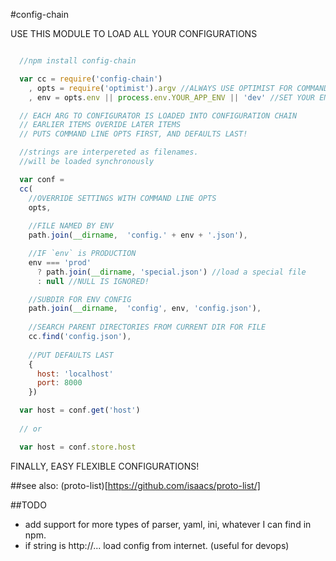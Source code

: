 #config-chain

USE THIS MODULE TO LOAD ALL YOUR CONFIGURATIONS

``` js

  //npm install config-chain

  var cc = require('config-chain')
    , opts = require('optimist').argv //ALWAYS USE OPTIMIST FOR COMMAND LINE OPTIONS.
    , env = opts.env || process.env.YOUR_APP_ENV || 'dev' //SET YOUR ENV LIKE THIS.

  // EACH ARG TO CONFIGURATOR IS LOADED INTO CONFIGURATION CHAIN
  // EARLIER ITEMS OVERIDE LATER ITEMS
  // PUTS COMMAND LINE OPTS FIRST, AND DEFAULTS LAST!

  //strings are interpereted as filenames.
  //will be loaded synchronously

  var conf = 
  cc(
    //OVERRIDE SETTINGS WITH COMMAND LINE OPTS
    opts,  
    
    //FILE NAMED BY ENV
    path.join(__dirname,  'config.' + env + '.json'), 

    //IF `env` is PRODUCTION
    env === 'prod' 
      ? path.join(__dirname, 'special.json') //load a special file
      : null //NULL IS IGNORED!

    //SUBDIR FOR ENV CONFIG
    path.join(__dirname,  'config', env, 'config.json'), 
    
    //SEARCH PARENT DIRECTORIES FROM CURRENT DIR FOR FILE
    cc.find('config.json'),
    
    //PUT DEFAULTS LAST
    { 
      host: 'localhost'
      port: 8000
    })

  var host = conf.get('host')
  
  // or

  var host = conf.store.host

```
FINALLY, EASY FLEXIBLE CONFIGURATIONS!

##see also: (proto-list)[https://github.com/isaacs/proto-list/]


##TODO

  * add support for more types of parser, 
  yaml, ini, whatever I can find in npm.
  * if string is http://... load config from internet. (useful for devops)
